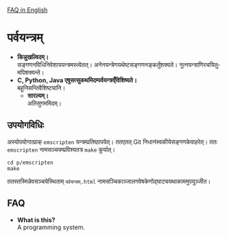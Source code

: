 [FAQ in English](#FAQ)

# पर्व­यन्त्रम्
* **कि­न्नु­ख­ल्विदम्।**  
स­ङ्गणन­विधि­नि­वेशाय­यन्त्र­म­स्त्येतत्। अनेन­यन्त्रेण­य­थेष्ट­स­ङ्गणन­ङ्कर्तुं­शक्यते। नूत्न­यन्त्राणि­रचयितु­मपि­शक्यन्ते।
* **C, Python, Java एषु­सत्सु­कथ­मिद­म्पर्व­यन्त्र­व्ँवि­शिष्यते।**  
बहूनि­सन्ति­वै­शिष्ट्यानि।
    * **सारल्यम्।**  
    अति­सु­गम­मिदम्।

## उप­योग­विधिः
अ­स्योप­योगा­त्प्राक् `emscripten` यन्त्र­म्प्रति­ष्ठापयेत्। तत­एतत् Git नि­धानं­स्व­कीये­स­ङ्गणके­वा­हरेत्।
ततः `emscripten` नाम­स­ञ्चय­म्प्र­विश्य­तत्र `make` कुर्यात्।

```
cd p/emscripten
make
```

तत­स्तस्मि­न्नेव­स­ञ्चये­स्थिताम् `पर्वयन्त्रम्.html` नाम­स­ञ्चिका­ञ्जाल­गवेषके­णो­द्घाट्य­यथा­काम­मुप­युञ्जीत।

## FAQ
* **What is this?**  
A programming system.
